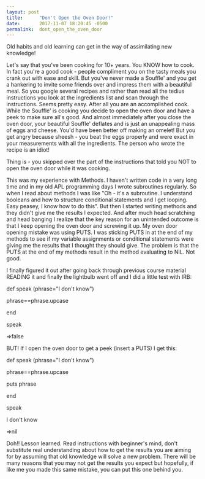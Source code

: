 ```yaml
---
layout: post
title:      "Don't Open the Oven Door!"
date:       2017-11-07 18:20:45 -0500
permalink:  dont_open_the_oven_door
---
```



Old habits and old learning can get in the way of assimilating new knowledge!

Let's say that you've been cooking for 10+ years. You KNOW how to cook. In fact you're a good cook - people compliment you on the tasty meals you crank out with ease and skill. But you've never made a Souffle' and you get a hankering to invite some friends over and impress them with a beautiful meal. So you google several recipes and rather than read all the tedius instructions you look at the ingredients list and scan through the instructions. Seems pretty easy. After all you are an accomplished cook. While the Souffle' is cooking you decide to open the oven door and have a peek to make sure all's good. And almost immediately after you close the oven door, your beautiful Souffle' deflates and is just an unappealing mass of eggs and cheese. You'd have been better off making an omelet! But you get angry because sheesh - you beat the eggs properly and were exact in your measurements with all the ingredients. The person who wrote the recipe is an idiot!

Thing is - you skipped over the part of the instructions that told you NOT to open the oven door while it was cooking. 

This was my experience with Methods. I haven't written code in a very long time and in my old APL programming days I wrote subroutines regularly. So when I read about methods I was like "Oh - it's a subroutine. I understand booleans and how to structure conditional statements and I get looping. Easy peasey, I know how to do this". But then I started writing methods and they didn't give me the results I expected. And after much head scratching and head banging I realize that the key reason for an unintended outcome is that I keep opening the oven door and screwing it up.  My oven door opening mistake was using PUTS.  I was sticking PUTS in at the end of my methods to see if my variable assignments or conditional statements were giving me the results that I thought they should give. The problem is that the PUTS at the end of my methods result in the method evaluating to NIL. Not good.

I finally figured it out after going back through previous course material READING it and finally the lightbulb went off and I did a little test with IRB:

def speak (phrase="I don't know")

phrase==phrase.upcase

end


speak

=>false


BUT! If I open the oven door to get a peek (insert a PUTS) I get this:

def speak (phrase="I don't know")

phrase==phrase.upcase

puts phrase

end



speak

I don't know

=>nil

Doh!!  Lesson learned. Read instructions with beginner's mind, don't substitute real understanding about how to get the results you are aiming for by assuming that old knowledge will solve a new problem. There will be many reasons that you may not get the results you expect but hopefully, if like me you made this same mistake, you can put this one behind you.
